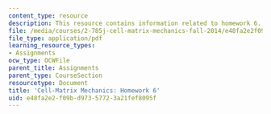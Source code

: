 ```yaml
---
content_type: resource
description: This resource contains information related to homework 6.
file: /media/courses/2-785j-cell-matrix-mechanics-fall-2014/e48fa2e2f09bd97357723a21fef8095f_MIT2_785JF14_Homework_6.pdf
file_type: application/pdf
learning_resource_types:
- Assignments
ocw_type: OCWFile
parent_title: Assignments
parent_type: CourseSection
resourcetype: Document
title: 'Cell-Matrix Mechanics: Homework 6'
uid: e48fa2e2-f09b-d973-5772-3a21fef8095f
---
```

